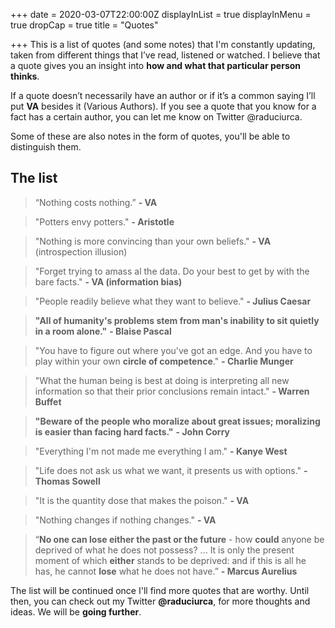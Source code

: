 +++
date = 2020-03-07T22:00:00Z
displayInList = true
displayInMenu = true
dropCap = true
title = "Quotes"

+++
This is a list of quotes (and some notes) that I'm constantly updating, taken from different things that I’ve read, listened or watched. I believe that a quote gives you an insight into **how and what that particular person thinks**.

If a quote doesn’t necessarily have an author or if it’s a common saying I’ll put **VA** besides it (Various Authors). If you see a quote that you know for a fact has a certain author, you can let me know on Twitter @raduciurca.

Some of these are also notes in the form of quotes, you'll be able to distinguish them.

## The list

> “Nothing costs nothing.” **- VA**

> "Potters envy potters." **- Aristotle**

> "Nothing is more convincing than your own beliefs." **- VA** (introspection illusion)

> "Forget trying to amass al the data. Do your best to get by with the bare facts." **- VA (information bias)**

> "People readily believe what they want to believe." **- Julius Caesar**

> **"All of humanity's problems stem from man's inability to sit quietly in a room alone."** **- Blaise Pascal**

> "You have to figure out where you've got an edge. And you have to play within your own **circle of competence**." **- Charlie Munger**

> "What the human being is best at doing is interpreting all new information so that their prior conclusions remain intact." **- Warren Buffet**

> **"Beware of the people who moralize about great issues; moralizing is easier than facing hard facts."** **- John Corry**

> "Everything I'm not made me everything I am." **- Kanye West**

> "Life does not ask us what we want, it presents us with options." **- Thomas Sowell**

> "It is the quantity dose that makes the poison." **- VA**

> "Nothing changes if nothing changes." **- VA**

> “**No one can lose either the past or the future** - how **could** anyone be deprived of what he does not possess? ... It is only the present moment of which **either** stands to be deprived: and if this is all he has, he cannot **lose** what he does not have.” **- Marcus Aurelius**

The list will be continued once I'll find more quotes that are worthy. Until then, you can check out my Twitter **@raduciurca**, for more thoughts and ideas. We will be **going further**.
